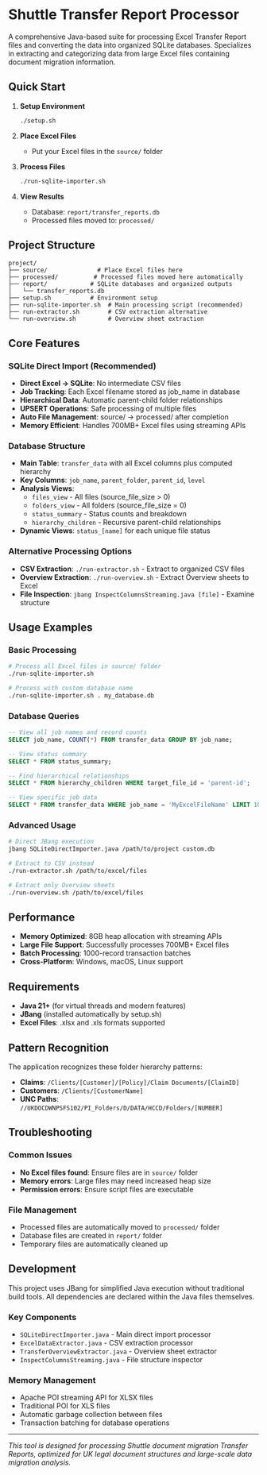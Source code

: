 # Shuttle Transfer Report Processor

A comprehensive Java-based suite for processing Excel Transfer Report files and converting the data into organized SQLite databases. Specializes in extracting and categorizing data from large Excel files containing document migration information.

## Quick Start

1. **Setup Environment**
   ```bash
   ./setup.sh
   ```

2. **Place Excel Files**
   - Put your Excel files in the `source/` folder

3. **Process Files**
   ```bash
   ./run-sqlite-importer.sh
   ```

4. **View Results**
   - Database: `report/transfer_reports.db`
   - Processed files moved to: `processed/`

## Project Structure

```
project/
├── source/              # Place Excel files here
├── processed/          # Processed files moved here automatically  
├── report/            # SQLite databases and organized outputs
│   └── transfer_reports.db
├── setup.sh           # Environment setup
├── run-sqlite-importer.sh  # Main processing script (recommended)
├── run-extractor.sh        # CSV extraction alternative
└── run-overview.sh         # Overview sheet extraction
```

## Core Features

### SQLite Direct Import (Recommended)
- **Direct Excel → SQLite**: No intermediate CSV files
- **Job Tracking**: Each Excel filename stored as job_name in database
- **Hierarchical Data**: Automatic parent-child folder relationships
- **UPSERT Operations**: Safe processing of multiple files
- **Auto File Management**: source/ → processed/ after completion
- **Memory Efficient**: Handles 700MB+ Excel files using streaming APIs

### Database Structure
- **Main Table**: `transfer_data` with all Excel columns plus computed hierarchy
- **Key Columns**: `job_name`, `parent_folder`, `parent_id`, `level`
- **Analysis Views**: 
  - `files_view` - All files (source_file_size > 0)
  - `folders_view` - All folders (source_file_size = 0)
  - `status_summary` - Status counts and breakdown
  - `hierarchy_children` - Recursive parent-child relationships
- **Dynamic Views**: `status_[name]` for each unique file status

### Alternative Processing Options
- **CSV Extraction**: `./run-extractor.sh` - Extract to organized CSV files
- **Overview Extraction**: `./run-overview.sh` - Extract Overview sheets to Excel
- **File Inspection**: `jbang InspectColumnsStreaming.java [file]` - Examine structure

## Usage Examples

### Basic Processing
```bash
# Process all Excel files in source/ folder
./run-sqlite-importer.sh

# Process with custom database name
./run-sqlite-importer.sh . my_database.db
```

### Database Queries
```sql
-- View all job names and record counts
SELECT job_name, COUNT(*) FROM transfer_data GROUP BY job_name;

-- View status summary
SELECT * FROM status_summary;

-- Find hierarchical relationships
SELECT * FROM hierarchy_children WHERE target_file_id = 'parent-id';

-- View specific job data
SELECT * FROM transfer_data WHERE job_name = 'MyExcelFileName' LIMIT 10;
```

### Advanced Usage
```bash
# Direct JBang execution
jbang SQLiteDirectImporter.java /path/to/project custom.db

# Extract to CSV instead
./run-extractor.sh /path/to/excel/files

# Extract only Overview sheets
./run-overview.sh /path/to/excel/files
```

## Performance

- **Memory Optimized**: 8GB heap allocation with streaming APIs
- **Large File Support**: Successfully processes 700MB+ Excel files
- **Batch Processing**: 1000-record transaction batches
- **Cross-Platform**: Windows, macOS, Linux support

## Requirements

- **Java 21+** (for virtual threads and modern features)
- **JBang** (installed automatically by setup.sh)
- **Excel Files**: .xlsx and .xls formats supported

## Pattern Recognition

The application recognizes these folder hierarchy patterns:
- **Claims**: `/Clients/[Customer]/[Policy]/Claim Documents/[ClaimID]`
- **Customers**: `/Clients/[CustomerName]`
- **UNC Paths**: `//UKDOCDWNPSFS102/PI_Folders/D/DATA/HCCD/Folders/[NUMBER]`

## Troubleshooting

### Common Issues
- **No Excel files found**: Ensure files are in `source/` folder
- **Memory errors**: Large files may need increased heap size
- **Permission errors**: Ensure script files are executable

### File Management
- Processed files are automatically moved to `processed/` folder
- Database files are created in `report/` folder
- Temporary files are automatically cleaned up

## Development

This project uses JBang for simplified Java execution without traditional build tools. All dependencies are declared within the Java files themselves.

### Key Components
- `SQLiteDirectImporter.java` - Main direct import processor
- `ExcelDataExtractor.java` - CSV extraction processor  
- `TransferOverviewExtractor.java` - Overview sheet extractor
- `InspectColumnsStreaming.java` - File structure inspector

### Memory Management
- Apache POI streaming API for XLSX files
- Traditional POI for XLS files
- Automatic garbage collection between files
- Transaction batching for database operations

---

*This tool is designed for processing Shuttle document migration Transfer Reports, optimized for UK legal document structures and large-scale data migration analysis.*
